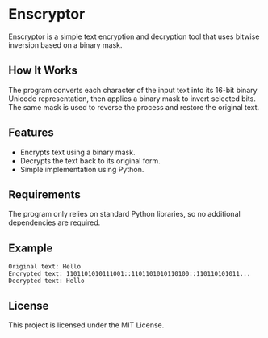 # Enscryptor

Enscryptor is a simple text encryption and decryption tool that uses bitwise inversion based on a binary mask.

## How It Works
The program converts each character of the input text into its 16-bit binary Unicode representation, then applies a binary mask to invert selected bits. The same mask is used to reverse the process and restore the original text.

## Features
- Encrypts text using a binary mask.
- Decrypts the text back to its original form.
- Simple implementation using Python.


## Requirements
The program only relies on standard Python libraries, so no additional dependencies are required.


## Example
```
Original text: Hello
Encrypted text: 1101101010111001::1101101010110100::110110101011...
Decrypted text: Hello
```

## License
This project is licensed under the MIT License.

